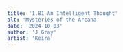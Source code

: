 ```yaml
---
title: '1.81 An Intelligent Thought'
alt: 'Mysteries of the Arcana'
date: '2024-10-03'
author: 'J Gray'
artist: 'Keira'
---
```

